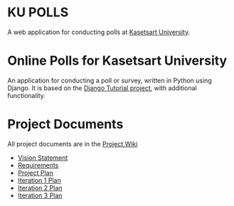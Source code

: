 # KU POLLS
A web application for conducting polls at [Kasetsart University](https://www.ku.ac.th).
# Online Polls for Kasetsart University
An application for conducting a poll or survey, written in Python using Django. It is based on the [Django Tutorial project](https://docs.djangoproject.com/en/4.1/intro/tutorial01/), with additional functionality.

# Project Documents
All project documents are in the [Project Wiki](../../wiki/Home)

* [Vision Statement](../../wiki/Vision-Statement) <br>
* [Requirements](../../wiki/Requirements) <br>
* [Project Plan](../../wiki/Development-Plan) <br>
* [Iteration 1 Plan](../../wiki/Iteration-1-Plan) 
* [Iteration 2 Plan](../../wiki/Iteration-2-Plan) 
* [Iteration 3 Plan](../../wiki/Iteration-3-Plan)
